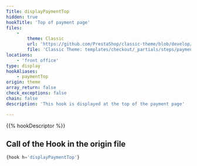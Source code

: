 ```yaml
---
Title: displayPaymentTop
hidden: true
hookTitle: 'Top of payment page'
files:
    -
        theme: Classic
        url: 'https://github.com/PrestaShop/classic-theme/blob/develop/templates/checkout/_partials/steps/payment.tpl'
        file: 'Classic Theme: templates/checkout/_partials/steps/payment.tpl'
locations:
    - 'front office'
type: display
hookAliases:
    - paymentTop
origin: theme
array_return: false
check_exceptions: false
chain: false
description: 'This hook is displayed at the top of the payment page'

---
```


{{% hookDescriptor %}}

## Call of the Hook in the origin file

```php
{hook h='displayPaymentTop'}
```
